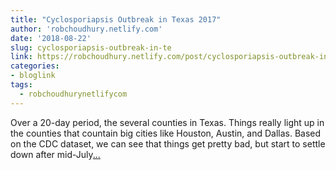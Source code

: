 ```yaml
---
title: "Cyclosporiapsis Outbreak in Texas 2017"
author: 'robchoudhury.netlify.com'
date: '2018-08-22'
slug: cyclosporiapsis-outbreak-in-te
link: https://robchoudhury.netlify.com/post/cyclosporiapsis-outbreak-in-texas-2017/
categories:
- bloglink
tags:
  - robchoudhurynetlifycom
---
```


Over a 20-day period, the several counties in Texas. Things really light up in the counties that countain big cities like Houston, Austin, and Dallas. Based on the CDC dataset, we can see that things get pretty bad, but start to settle down after mid-July[... <i class="fas fa-external-link-alt"></i>](https://robchoudhury.netlify.com/post/cyclosporiapsis-outbreak-in-texas-2017/)

